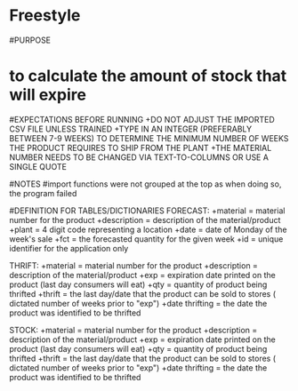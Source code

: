 # Freestyle
#PURPOSE
  # to calculate the amount of stock that will expire

#EXPECTATIONS BEFORE RUNNING
  +DO NOT ADJUST THE IMPORTED CSV FILE UNLESS TRAINED
  +TYPE IN AN INTEGER (PREFERABLY BETWEEN 7-9 WEEKS) TO DETERMINE THE MINIMUM NUMBER OF WEEKS THE PRODUCT REQUIRES TO SHIP FROM THE PLANT
  +THE MATERIAL NUMBER NEEDS TO BE CHANGED VIA TEXT-TO-COLUMNS OR USE A SINGLE QUOTE 

#NOTES
  #import functions were not grouped at the top as when doing so, the program failed

#DEFINITION FOR TABLES/DICTIONARIES
  FORECAST:
    +material       =   material number for the product
    +description    =   description of the material/product
    +plant          =   4 digit code representing a location
    +date           =   date of Monday of the week's sale
    +fct            =   the forecasted quantity for the given week
    +id             =   unique identifier for the application only

  THRIFT:
    +material       =   material number for the product
    +description    =   description of the material/product
    +exp            =   expiration date printed on the product (last day consumers will eat)
    +qty            =   quantity of product being thrifted
    +thrift         =   the last day/date that the product can be sold to stores ( dictated number of weeks prior to "exp")
    +date thrifting =   the date the product was identified to be thrifted

  STOCK:
    +material       =   material number for the product
    +description    =   description of the material/product
    +exp            =   expiration date printed on the product (last day consumers will eat)
    +qty            =   quantity of product being thrifted
    +thrift         =   the last day/date that the product can be sold to stores ( dictated number of weeks prior to "exp")
    +date thrifting =   the date the product was identified to be thrifted
